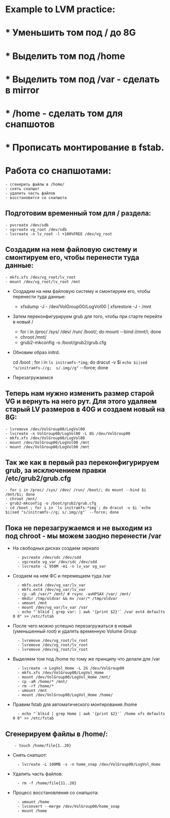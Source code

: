 #    Example to LVM practice:

#  * Уменьшить том под / до 8G
#  * Выделить том под /home
#  * Выделить том под /var - сделать в mirror
#  * /home - сделать том для снапшотов
#  * Прописать монтирование в fstab. 

#	Работа со снапшотами:
	- сгенерить файлы в /home/
	- снять снапшот
	- удалить часть файлов
	- восстановится со снапшота



## Подготовим временный том для / раздела:
	- pvcreate /dev/sdb
	- vgcreate vg_root /dev/sdb
    - lvcreate -n lv_root -l +100%FREE /dev/vg_root


## Создадим на нем файловую систему и смонтируем его, чтобы перенести туда данные:
	- mkfs.xfs /dev/vg_root/lv_root
	- mount /dev/vg_root/lv_root /mnt

* Создадим на нем файловую систему и смонтируем его, чтобы перенести туда данные:

    - xfsdump -J - /dev/VolGroup00/LogVol00 | xfsrestore -J - /mnt
* Затем переконфигурируем grub для того, чтобы при старте перейти в новый /

    - for i in /proc/ /sys/ /dev/ /run/ /boot/; do mount --bind $i /mnt/$i; done
    - chroot /mnt/
    - grub2-mkconfig -o /boot/grub2/grub.cfg

* Обновим образ initrd.

   cd /boot ; for i in `ls initramfs-*img`; do dracut -v $i `echo $i|sed "s/initramfs-//g; 
   s/.img//g"` --force; done
* Перезагружаемся

## Теперь нам нужно изменить размер старой VG и вернуть на него рут. Для этого удаляем старый LV размеров в 40G и создаем новый на 8G:

	- lvremove /dev/VolGroup00/LogVol00
	- lvcreate -n VolGroup00/LogVol00 -L 8G /dev/VolGroup00
	- mkfs.xfs /dev/VolGroup00/LogVol00
	- mount /dev/VolGroup00/LogVol00 /mnt
	- mount /dev/VolGroup00/LogVol00 /mnt


## Так же как в первый раз переконфигурируем grub, за исключением правки /etc/grub2/grub.cfg

	- for i in /proc/ /sys/ /dev/ /run/ /boot/; do mount --bind $i /mnt/$i; done
    - chroot /mnt/
	- grub2-mkconfig -o /boot/grub2/grub.cfg
	- cd /boot ; for i in `ls initramfs-*img`; do dracut -v $i `echo $i|sed "s/initramfs-//g; s/.img//g"` --force; done


## Пока не перезагружаемся и не выходим из под chroot - мы можем заодно перенести /var
* На свободных дисках создаем зеркало

    	- pvcreate /dev/sdc /dev/sdd
    	- vgcreate vg_var /dev/sdc /dev/sdd
    	- lvcreate -L 950M -m1 -n lv_var vg_var

* Создаем на нем ФС и перемещаем туда /var

		- mkfs.ext4 /dev/vg_var/lv_var
		- mkfs.ext4 /dev/vg_var/lv_var
		- cp -aR /var/* /mnt/ # rsync -avHPSAX /var/ /mnt/
		- mkdir /tmp/oldvar && mv /var/* /tmp/oldvar
		- umount /mnt
		- mount /dev/vg_var/lv_var /var
		- echo "`blkid | grep var: | awk '{print $2}'` /var ext4 defaults 0 0" >> /etc/fstab

* После чего можно успешно перезагружаться в новый (уменьшенный root) и удалять временную Volume Group

		- lvremove /dev/vg_root/lv_root
		- lvremove /dev/vg_root/lv_root
		- lvremove /dev/vg_root/lv_root

* Выделяем том под /home по тому же принципу что делали для /var

		- lvcreate -n LogVol_Home -L 2G /dev/VolGroup00
		- mkfs.xfs /dev/VolGroup00/LogVol_Home
		- mount /dev/VolGroup00/LogVol_Home /mnt/
		- cp -aR /home/* /mnt/
		- rm -rf /home/*
		- umount /mnt
		- mount /dev/VolGroup00/LogVol_Home /home/
* Правим fstab для автоматического монтирования /home

		- echo "`blkid | grep Home | awk '{print $2}'` /home xfs defaults 0 0" >> /etc/fstab

## Сгенерируем файлы в /home/:
		- touch /home/file{1..20}

* Снять снапшот:

		- lvcreate -L 100MB -s -n home_snap /dev/VolGroup00/LogVol_Home

* Удалить часть файлов:

		- rm -f /home/file{11..20}

* Процесс восстановления со снапшота:

		- umount /home
		- lvconvert --merge /dev/VolGroup00/home_snap
		- mount /home